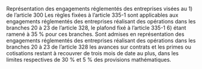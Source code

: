 Représentation des engagements réglementés des entreprises visées au 1) de l’article 300
Les règles fixées à l’article 335-1 sont applicables aux engagements réglementés des entreprises réalisant des opérations dans les branches 20 à 23 de l’article 328, le plafond fixé à l’article 335-1 6) étant ramené à 35 % pour ces branches.
Sont admises en représentation des engagements réglementés des entreprises réalisant des opérations dans les branches 20 à 23 de l’article 328 les avances sur contrats et les primes ou cotisations restant à recouvrer de trois mois de date au plus, dans les limites respectives de 30 % et 5 % des provisions mathématiques.